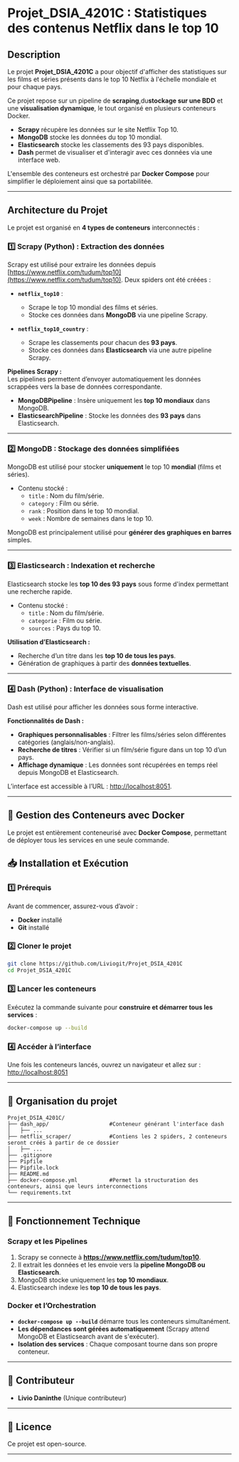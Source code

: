 # Projet_DSIA_4201C : Statistiques des contenus Netflix dans le top 10  

## Description  

Le projet **Projet_DSIA_4201C** a pour objectif d'afficher des statistiques sur les films et séries présents dans le top 10 Netflix à l'échelle mondiale et pour chaque pays.  

Ce projet repose sur un pipeline de **scraping**,du**stockage sur une BDD** et une **visualisation dynamique**, le tout organisé en plusieurs conteneurs Docker.  

- **Scrapy** récupère les données sur le site Netflix Top 10.  
- **MongoDB** stocke les données du top 10 mondial.  
- **Elasticsearch** stocke les classements des 93 pays disponibles.  
- **Dash** permet de visualiser et d'interagir avec ces données via une interface web.  

L'ensemble des conteneurs est orchestré par **Docker Compose** pour simplifier le déploiement ainsi que sa portabilitée.  

---

## Architecture du Projet  

Le projet est organisé en **4 types de conteneurs** interconnectés :  

### 1️⃣ **Scrapy (Python) : Extraction des données**  

Scrapy est utilisé pour extraire les données depuis [https://www.netflix.com/tudum/top10](https://www.netflix.com/tudum/top10). Deux spiders ont été créées :  

- **`netflix_top10`** :  
  - Scrape le top 10 mondial des films et séries.  
  - Stocke ces données dans **MongoDB** via une pipeline Scrapy.  

- **`netflix_top10_country`** :  
  - Scrape les classements pour chacun des **93 pays**.  
  - Stocke ces données dans **Elasticsearch** via une autre pipeline Scrapy.  

**Pipelines Scrapy :**  
Les pipelines permettent d’envoyer automatiquement les données scrappées vers la base de données correspondante.  

- **MongoDBPipeline** : Insère uniquement les **top 10 mondiaux** dans MongoDB.  
- **ElasticsearchPipeline** : Stocke les données des **93 pays** dans Elasticsearch.  

---

### 2️⃣ **MongoDB : Stockage des données simplifiées**  

MongoDB est utilisé pour stocker **uniquement** le top 10 **mondial** (films et séries).  

- Contenu stocké :  
  - `title` : Nom du film/série.  
  - `category` : Film ou série.  
  - `rank` : Position dans le top 10 mondial.  
  - `week` : Nombre de semaines dans le top 10.  

MongoDB est principalement utilisé pour **générer des graphiques en barres** simples.  

---

### 3️⃣ **Elasticsearch : Indexation et recherche**  

Elasticsearch stocke les **top 10 des 93 pays** sous forme d'index permettant une recherche rapide.  

- Contenu stocké :  
  - `title` : Nom du film/série.  
  - `categorie` : Film ou série.  
  - `sources` : Pays du top 10.

**Utilisation d’Elasticsearch :**  
- Recherche d’un titre dans les **top 10 de tous les pays**.  
- Génération de graphiques à partir des **données textuelles**.  

---

### 4️⃣ **Dash (Python) : Interface de visualisation**  

Dash est utilisé pour afficher les données sous forme interactive.  

**Fonctionnalités de Dash :**  
- **Graphiques personnalisables** : Filtrer les films/séries selon différentes catégories (anglais/non-anglais).  
- **Recherche de titres** : Vérifier si un film/série figure dans un top 10 d’un pays.  
- **Affichage dynamique** : Les données sont récupérées en temps réel depuis MongoDB et Elasticsearch.  

L’interface est accessible à l’URL : [http://localhost:8051](http://localhost:8051).  

---

## 🔧 Gestion des Conteneurs avec Docker  

Le projet est entièrement conteneurisé avec **Docker Compose**, permettant de déployer tous les services en une seule commande.  

## 📥 Installation et Exécution  

### **1️⃣ Prérequis**  
Avant de commencer, assurez-vous d’avoir :  
- **Docker** installé 
- **Git** installé  

### **2️⃣ Cloner le projet**  
```bash
git clone https://github.com/Liviogit/Projet_DSIA_4201C
cd Projet_DSIA_4201C
```

### **3️⃣ Lancer les conteneurs**  
Exécutez la commande suivante pour **construire et démarrer tous les services** :  
```bash
docker-compose up --build
```

### **4️⃣ Accéder à l’interface**  
Une fois les conteneurs lancés, ouvrez un navigateur et allez sur :  
[http://localhost:8051](http://localhost:8051)  

---

## 📂 Organisation du projet  

```
Projet_DSIA_4201C/
├── dash_app/                   #Conteneur générant l'interface dash
│   ├── ...
├── netflix_scraper/            #Contiens les 2 spiders, 2 conteneurs seront créés à partir de ce dossier
│   ├── ...
├── .gitignore
├── Pipfile
├── Pipfile.lock
├── README.md
├── docker-compose.yml          #Permet la structuration des conteneurs, ainsi que leurs interconnections
└── requirements.txt

```

---

## 📌 Fonctionnement Technique  

### **Scrapy et les Pipelines**  
1. Scrapy se connecte à **https://www.netflix.com/tudum/top10**.  
2. Il extrait les données et les envoie vers la **pipeline MongoDB ou Elasticsearch**.  
3. MongoDB stocke uniquement les **top 10 mondiaux**.  
4. Elasticsearch indexe les **top 10 de tous les pays**.  

### **Docker et l’Orchestration**  
- **`docker-compose up --build`** démarre tous les conteneurs simultanément.  
- **Les dépendances sont gérées automatiquement** (Scrapy attend MongoDB et Elasticsearch avant de s'exécuter).  
- **Isolation des services** : Chaque composant tourne dans son propre conteneur.  

---

## 👤 Contributeur  
- **Livio Daninthe** (Unique contributeur)  

---

## 📜 Licence  
Ce projet est open-source.  

---